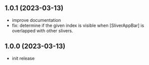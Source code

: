 ## 1.0.1 (2023-03-13)

- improve documentation
- fix: determine if the given index is visible when [SliverAppBar] is overlapped with other slivers.

## 1.0.0 (2023-03-13)

- init release
